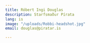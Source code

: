 ```yaml
---
title: Róbert Ingi Douglas
description: Starfsmaður Pírata
lang: is
image: "/uploads/Robbi-headshot.jpg"
email: douglas@piratar.is

---
```

